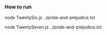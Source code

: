 ### How to run

node TwentySix.js ../pride-and-prejudice.txt

node TwentySeven.js ../pride-and-prejudice.txt